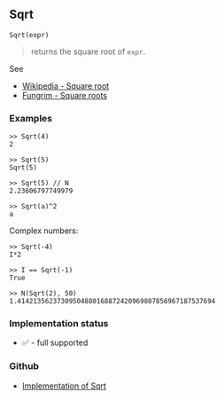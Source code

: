 ## Sqrt

```
Sqrt(expr)
```

> returns the square root of `expr`.
 
See
* [Wikipedia - Square root](https://en.wikipedia.org/wiki/Square_root)
* [Fungrim - Square roots](http://fungrim.org/topic/Square_roots/)

### Examples

```
>> Sqrt(4)
2

>> Sqrt(5)
Sqrt(5)

>> Sqrt(5) // N
2.23606797749979

>> Sqrt(a)^2
a
```

Complex numbers:

```
>> Sqrt(-4)
I*2

>> I == Sqrt(-1)
True
 
>> N(Sqrt(2), 50)
1.41421356237309504880168872420969807856967187537694 
```






### Implementation status

* &#x2705; - full supported

### Github

* [Implementation of Sqrt](https://github.com/axkr/symja_android_library/blob/master/symja_android_library/matheclipse-core/src/main/java/org/matheclipse/core/builtin/Arithmetic.java#L5361) 
